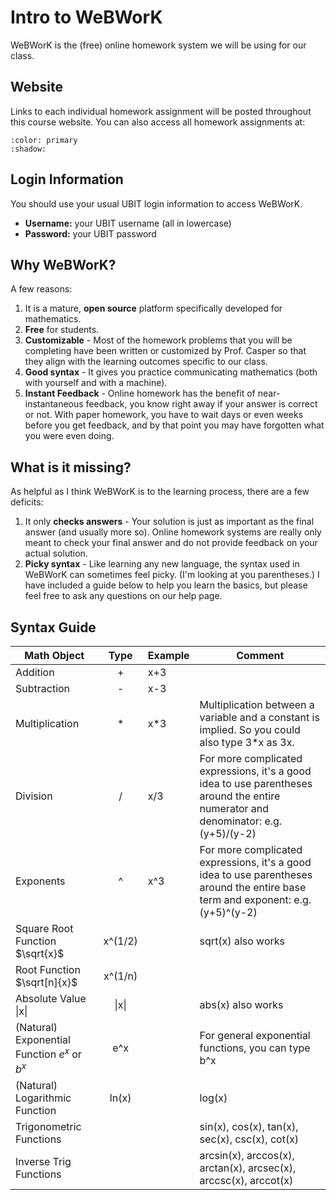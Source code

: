 Intro to WeBWorK
============================

<!-- 
- Possible Improvements
	- [ ] Expand the syntax guide
	- [ ] Link to the references included on the webwork website
	- [ ] Some problems require many decimal places of accuracy. If you are getting a question wrong, you may retry the work without rounding at any step in the solution process.WebWork will accept answers like “1 - (ln(15))/(ln(2)).”

-->



WeBWorK is the (free) online homework system we will be using for our class. 

## Website

Links to each individual homework assignment will be posted throughout this course website. You can also access all homework assignments at:


```{button-link} https://webwork.sens.buffalo.edu/webwork2/2023-01-MTH-121-Casper/
:color: primary
:shadow:

```


## Login Information

You should use your usual UBIT login information to access WeBWorK.

- **Username:** your UBIT username (all in lowercase)
- **Password:** your UBIT password

## Why WeBWorK?
A few reasons: 

1. It is a mature, **open source** platform specifically developed for mathematics.
1. **Free** for students.   
1. **Customizable** - Most of the homework problems that you will be completing have been written or customized by Prof. Casper so that they align with the learning outcomes specific to our class.
1. **Good syntax** - It gives you practice communicating mathematics (both with yourself and with a machine). 
1. **Instant Feedback** - Online homework has the benefit of near-instantaneous feedback, you know right away if your answer is correct or not. With paper homework, you have to wait days or even weeks before you get feedback, and by that point you may have forgotten what you were even doing.


## What is it missing?
As helpful as I think WeBWorK is to the learning process, there are a few deficits:
1. It only **checks answers** - Your solution is just as important as the final answer (and usually more so). Online homework systems are really only meant to check your final answer and do not provide feedback on your actual solution.
1. **Picky syntax** - Like learning any new language, the syntax used in WeBWorK can sometimes feel picky. (I'm looking at you parentheses.) I have included a guide below to help you learn the basics, but please feel free to ask any questions on our help page.

## Syntax Guide

| Math Object | Type | Example| Comment |
|------------------|:------:|-------------|------|
|Addition| + | x+3 |
|Subtraction| - | x-3 |
|Multiplication| * | x*3 | Multiplication between a variable and a constant is implied. So you could also type 3*x as 3x. |
|Division | / |x/3 | For more complicated expressions, it's a good idea to use parentheses around the entire numerator and denominator: e.g. (y+5)/(y-2) |
| Exponents |^ |x^3 |For more complicated expressions, it's a good idea to use parentheses around the entire base term and exponent: e.g. (y+5)^(y-2) |
| Square Root Function $\sqrt{x}$ | x^(1/2) | | sqrt(x) also works |
| Root Function $\sqrt[n]{x}$ | x^(1/n) | | |
| Absolute Value &#124;x&#124; | &#124;x&#124; | | abs(x) also works |
|(Natural) Exponential Function $e^x$ or $b^x$ | e^x | | For general exponential functions, you can type b^x|
|(Natural) Logarithmic Function | ln(x) | |  log(x)
|Trigonometric Functions | | | sin(x), cos(x), tan(x), sec(x), csc(x), cot(x) |
|Inverse Trig Functions | | | arcsin(x), arccos(x), arctan(x), arcsec(x), arccsc(x), arccot(x) |
